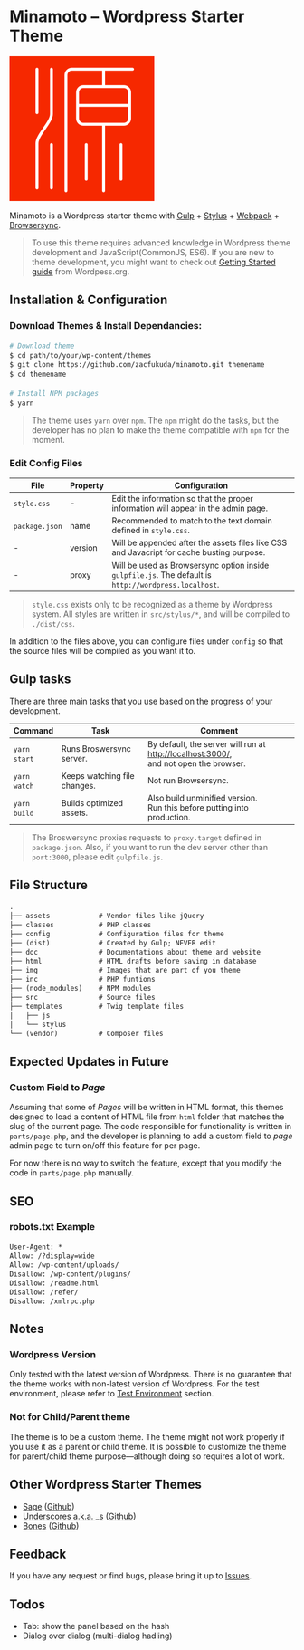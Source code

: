 # **Minamoto** – Wordpress Starter Theme

![alt Minamoto Logo](./img/logo/normal.svg)

Minamoto is a Wordpress starter theme with [Gulp](https://github.com/gulpjs/gulp) + [Stylus](http://stylus-lang.com/) + [Webpack](https://webpack.js.org/) + [Browsersync](https://browsersync.io/docs/gulp).

> To use this theme requires advanced knowledge in Wordpress theme development and JavaScript(CommonJS, ES6). If you are new to theme development, you might want to check out [Getting Started guide](https://developer.wordpress.org/themes/getting-started/) from Wordpess.org.
 
## Installation & Configuration

### Download Themes & Install Dependancies:

```bash
# Download theme
$ cd path/to/your/wp-content/themes
$ git clone https://github.com/zacfukuda/minamoto.git themename
$ cd themename

# Install NPM packages
$ yarn
```

> The theme uses `yarn` over `npm`. The `npm` might do the tasks, but the developer has no plan to make the theme compatible with `npm` for the moment.

### Edit Config Files

| File | Property | Configuration |
| --- | --- | --- |
| `style.css` | - | Edit the information so that the proper information will appear in the admin page. |
| `package.json` | name | Recommended to match to the text domain defined in `style.css`. |
| - | version | Will be appended after the assets files like CSS and Javacript for cache busting purpose. |
| - | proxy | Will be used as Browsersync option inside `gulpfile.js`. The default is `http://wordpress.localhost`. |

> `style.css` exists only to be recognized as a theme by Wordpress system. All styles are written in `src/stylus/*`, and will be compiled to `./dist/css`.

In addition to the files above, you can configure files under `config` so that the source files will be compiled as you want it to.

## Gulp tasks

There are three main tasks that you use based on the progress of your development.

| Command | Task | Comment |
| ------------ | --- | --- |
| `yarn start` | Runs Broswersync server. | By default, the server will run at [http://localhost:3000/](http://localhost:3000/), <br>and not open the browser. |
| `yarn watch` | Keeps watching file changes. | Not run Browsersync. |
| `yarn build` | Builds optimized assets. | Also build unminified version. <br>Run this before putting into production. |

> The Broswersync proxies requests to `proxy.target` defined in `package.json`. Also, if you want to run the dev server other than `port:3000`, please edit `gulpfile.js`.

## File Structure
```
.
├── assets            # Vendor files like jQuery
├── classes           # PHP classes
├── config            # Configuration files for theme
├── (dist)            # Created by Gulp; NEVER edit
├── doc               # Documentations about theme and website
├── html              # HTML drafts before saving in database
├── img               # Images that are part of you theme
├── inc               # PHP funtions
├── (node_modules)    # NPM modules
├── src               # Source files
├── templates         # Twig template files
│   ├── js
│   └── stylus
└── (vendor)          # Composer files
```

## Expected Updates in Future

### Custom Field to *Page*
Assuming that some of *Pages* will be written in HTML format, this themes designed to load a content of HTML file from `html` folder that matches the slug of the current page. The code responsible for functionality is written in `parts/page.php`, and the developer is planning to add a custom field to *page* admin page to turn on/off this feature for per page.

For now there is no way to switch the feature, except that you modify the code in `parts/page.php` manually.

## SEO

### robots.txt Example

```
User-Agent: *
Allow: /?display=wide
Allow: /wp-content/uploads/
Disallow: /wp-content/plugins/
Disallow: /readme.html
Disallow: /refer/
Disallow: /xmlrpc.php
```

## Notes

### Wordpress Version

Only tested with the latest version of Wordpress. There is no guarantee that the theme works with non-latest version of Wordpress. For the test environment, please refer to [Test Environment](#test-environment) section.

### Not for Child/Parent theme

The theme is to be a custom theme. The theme might not work properly if you use it as a parent or child theme. It is possible to customize the theme for parent/child theme purpose—although doing so requires a lot of work.

## Other Wordpress Starter Themes

- [Sage](https://roots.io/sage/) ([Github](https://github.com/roots/sage))
- [Underscores a.k.a. \_s](https://underscores.me/) ([Github](https://github.com/automattic/_s))
- [Bones](https://themble.com/bones/) ([Github](https://github.com/squibbleFish/theme-bones))

## Feedback

If you have any request or find bugs, please bring it up to [Issues](https://github.com/zacfukuda/minamoto/issues).

## Todos

- Tab: show the panel based on the hash
- Dialog over dialog (multi-dialog hadling)
